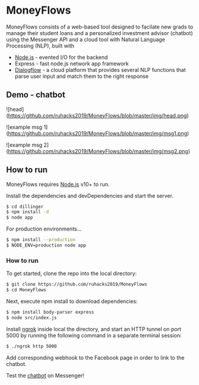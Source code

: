 # MoneyFlows

MoneyFlows consists of a web-based tool designed to facilate new grads to manage their student loans and a personalized investment advisor (chatbot) using the Messenger API and a cloud tool with Natural Language Processing (NLP), built with 
* [Node.js](https://nodejs.org/) - evented I/O for the backend
* Express - fast node.js network app framework
* [Dialogflow](https://dialogflow.com/) - a cloud platform that provides several NLP functions that parse user input and match them to the right response

## Demo - chatbot
![head] 
(https://github.com/ruhacks2019/MoneyFlows/blob/master/img/head.png)

![example msg 1]
(https://github.com/ruhacks2019/MoneyFlows/blob/master/img/msg1.png)

![example msg 2]
(https://github.com/ruhacks2019/MoneyFlows/blob/master/img/msg2.png)

## How to run

MoneyFlows requires [Node.js](https://nodejs.org/) v10+ to run.

Install the dependencies and devDependencies and start the server.

```sh
$ cd dillinger
$ npm install -d
$ node app
```

For production environments...

```sh
$ npm install --production
$ NODE_ENV=production node app
```

### How to run
To get started, clone the repo into the local directory:
```sh
$ git clone https://github.com/ruhacks2019/MoneyFlows
$ cd MoneyFlows
```

Next, execute npm install to download dependencies:
```sh
$ npm install body-parser express
$ node src/index.js
```

Install [ngrok](https://ngrok.com/) inside local the directory, and start an HTTP tunnel on port 5000 by running the following command in a separate terminal session:
```sh
$ ./ngrok http 5000
```

Add corresponding webhook to the Facebook page in order to link to the chatbot.

Test the [chatbot](m.me/2229489643807919) on Messenger!
